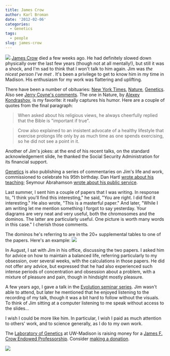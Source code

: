```yaml
---
title: James Crow
author: Karl Broman
date: '2012-02-06'
categories:
  - Genetics
tags:
  - people
slug: james-crow
---
```


![](https://kbroman.files.wordpress.com/2012/02/jimcrow.jpeg) [James Crow](https://en.wikipedia.org/wiki/James_F._Crow) died a few weeks ago. He had definitely slowed down physically over the last few years (though not at all mentally!), but still it was a shock, and I'm sad to think that I won't talk to him again. Jim was _the nicest person I've met_ . It's been a privilege to get to know him in my time in Madison. His enthusiasm for my work was flattering and uplifting.
<!-- more -->

There have been a number of obituaries: [New York Times](https://www.nytimes.com/2012/01/11/science/james-f-crow-population-genetics-pioneer-dies-at-95.html), [Nature](https://www.nature.com/nature/journal/v481/n7382/full/481444a.html), [Genetics](https://doi.org/10.1534/genetics.112.138610). Also see [Jerry Coyne's comments](https://whyevolutionistrue.wordpress.com/2012/01/05/jim-crow-died/).  The one in Nature, by [Alexey Kondrashov](https://en.wikipedia.org/wiki/Alexey_Kondrashov), is my favorite: it really captures his humor. Here are a couple of quotes from the final paragraph:

> When asked about his religious views, he always cheerfully replied that the Bible is "important if true".

> Crow also explained to an insistent advocate of a healthy lifestyle that exercise prolongs life only by as much time as one spends exercising, so he did not see a point in it.

Another of Jim's jokes: at the end of his recent talks, on the standard acknowledgement slide, he thanked the Social Security Administration for its financial support.

[Genetics](http://www.genetics.org) is also publishing a series of commentaries on Jim's life and work, commissioned to celebrate his 95th birthday. Dan Hartl [wrote about his teaching](https://doi.org/10.1534/genetics.111.135160); Seymour Abrahamson [wrote about his public service](https://doi.org/10.1534/genetics.111.135186).

Last summer, I sent him a couple of papers that I was writing. In response to, "I think you'll find this interesting," he said, "You are right. I did find it interesting." He also wrote, "This is a masterful paper." And later, "While I am writing let me mention something I forgot to say yesterday.  Your diagrams are very neat and very useful, both the chromosomes and the dominos.  The latter are particularly useful.  One picture is worth many words in this case." I cherish those comments.

The dominos he's referring to are in the 20+ supplemental tables to one of the papers. Here's an example:
![](https://kbroman.files.wordpress.com/2012/02/dominos.png)

In August, I sat with Jim in his office, discussing the two papers. I asked him for advice on how to maintain a balanced life, referring particularly to my obsession, over several weeks, with the calculations in those papers. He did not offer any advice, but expressed that he had also experienced such intense periods of concentration and obsession about a problem, with a mixture of pleasure and pain, though in hindsight mostly pleasure.

A few years ago, I gave a talk in the [Evolution seminar series](https://www.evolution.wisc.edu/). Jim wasn't able to attend, but later he mentioned that he enjoyed listening to the recording of my talk, though it was a bit hard to follow without the visuals. To think of Jim sitting at a computer listening to me speak without access to the slides...

I wish I could be more like him. In particular, I wish I paid as much attention to others' work, and to science generally, as I do to my own work.

The [Laboratory of Genetics](https://www.genetics.wisc.edu) at UW-Madison is raising money for a [James F. Crow Endowed Professorship](https://genetics.wisc.edu/donations/). Consider [making a donation](https://www.supportuw.org/giving?seq=6949).

![](https://kbroman.files.wordpress.com/2012/02/jimcrow.jpeg)
